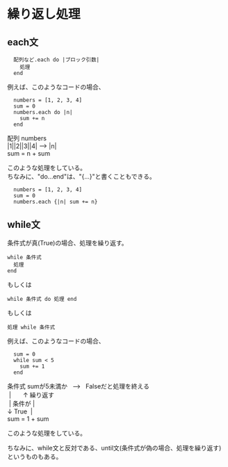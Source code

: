 # 繰り返し処理

## each文
```
  配列など.each do |ブロック引数|
    処理
  end
```
例えば、このようなコードの場合、<br>
```
  numbers = [1, 2, 3, 4]
  sum = 0
  numbers.each do |n|
    sum += n
  end
```
配列 numbers<br>
|1||2||3||4|  -->  |n|<br>
sum = n + sum<br>

このような処理をしている。<br>
ちなみに、"do...end"は、"{...}"と書くこともできる。
```
  numbers = [1, 2, 3, 4]
  sum = 0
  numbers.each {|n| sum += n}
```

## while文
条件式が真(True)の場合、処理を繰り返す。
```
while 条件式
  処理
end
```
もしくは
```
while 条件式 do 処理 end
```
もしくは
```
処理 while 条件式
```
例えば、このようなコードの場合、<br>
```
  sum = 0
  while sum < 5
    sum += 1
  end
```
条件式 sumが5未満か &nbsp; --> &nbsp; Falseだと処理を終える<br>
&nbsp;| &nbsp;&nbsp;&nbsp;&nbsp;&nbsp; ↑ 繰り返す<br>
&nbsp;| 条件が | <br>
↓ True &nbsp;| <br>
sum = 1 + sum<br>

このような処理をしている。<br>

ちなみに、while文と反対である、until文(条件式が偽の場合、処理を繰り返す)というものもある。
